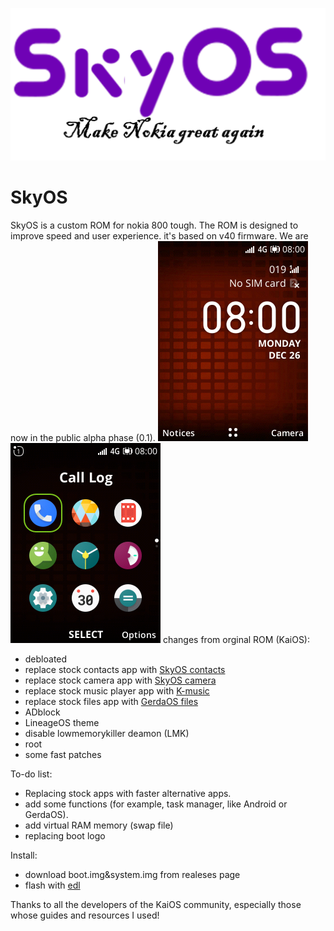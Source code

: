 ![logo](https://raw.githubusercontent.com/AshiVered/SkyOS/main/res/logo.png)
# SkyOS
SkyOS is a custom ROM for nokia 800 tough.
The ROM is designed to improve speed and user experience. it's based on v40 firmware.
We are now in the public alpha phase (0.1).
![screenshot1](https://raw.githubusercontent.com/AshiVered/SkyOS/main/res/2022-12-26-08-00-15.png)
![screenshot2](https://raw.githubusercontent.com/AshiVered/SkyOS/main/res/2022-12-26-08-00-24.png)
changes from orginal ROM (KaiOS):
- debloated
- replace stock contacts app with [SkyOS contacts](https://gitlab.com/AshiVered/skyos-contacts)
- replace stock camera app with [SkyOS camera](https://gitlab.com/AshiVered/SkyOS-Camera)
- replace stock music player app with [K-music](https://github.com/arma7x/kaimusic)
- replace stock files app with [GerdaOS files](https://gitlab.com/project-pris/system/-/tree/master/src/system/b2g/webapps/files.gerda.tech/src)
- ADblock
- LineageOS theme
- disable lowmemorykiller deamon (LMK)
- root
- some fast patches

To-do list:

- Replacing stock apps with faster alternative apps.
- add some functions (for example, task manager, like Android or GerdaOS).
- add virtual RAM memory (swap file)
- replacing boot logo

Install:
- download boot.img&system.img from realeses page
- flash with [edl](https://wiki.bananahackers.net/development/edl)

Thanks to all the developers of the KaiOS community, especially those whose guides and resources I used!

